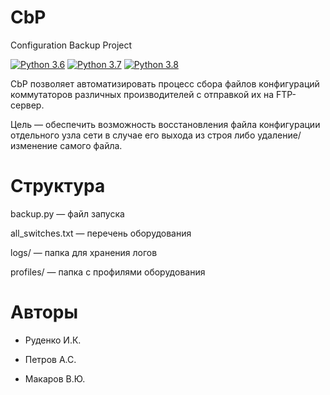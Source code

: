 # CbP 
Configuration Backup Project

[![Python 3.6](https://img.shields.io/badge/python-3.6-blue.svg)](https://www.python.org/downloads/release/python-360/) [![Python 3.7](https://img.shields.io/badge/python-3.7-blue.svg)](https://www.python.org/downloads/release/python-370/) [![Python 3.8](https://img.shields.io/badge/python-3.8-blue.svg)](https://www.python.org/downloads/release/python-380/)

CbP позволяет автоматизировать процесс сбора файлов конфигураций коммутаторов различных производителей с отправкой их на FTP-сервер.

Цель — обеспечить возможность восстановления файла конфигурации отдельного узла сети в случае его выхода из строя либо удаление/изменение самого файла.

# Структура
backup.py — файл запуска 

all_switches.txt — перечень оборудования

logs/ — папка для хранения логов

profiles/ — папка с профилями оборудования

# Авторы

* Руденко И.К.

* Петров А.С.

* Макаров В.Ю.
